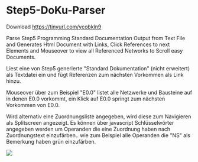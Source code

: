 # Step5-DoKu-Parser

Download https://tinyurl.com/ycobkln9

Parse Step5 Programming Standard Documentation Output from Text File and Generates Html Document with  Links, Click References to next Elements and Mouseover to view all Referenced Networks to Scroll easy Documents.

Liest eine von Step5 generierte "Standard Dokumentation" (nicht erweitert) als Textdatei ein und fügt Referenzen zum nächsten Vorkommen als Link hinzu.

Mouseover über zum Beispiel "E0.0" listet alle Netzwerke und Bausteine auf in denen E0.0 vorkommt, ein Klick auf E0.0 springt zum nächsten Vorkommen von E0.0.

Wird alternativ eine Zuordnungsliste angegeben, wird diese zum Navigieren als Splitscreen angezeigt.  Es können über javascript Schlüsselwörter angegeben werden um Operanden die eine Zuordnung haben nach Zuordnungstext einzufärben.. wie zum Beispiel alle Operanden die "NS" als Bemerkung haben grün einzufärben.


![](https://raw.githubusercontent.com/schuppeste/Step5-Docu-Parser/master/Screenstep5.png)



